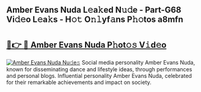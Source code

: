 ## Amber Evans Nuda L𝚎a𝚔ed N𝚞𝚍e - Part-G68 Vi𝚍𝚎o L𝚎a𝚔s - H𝚘𝚝 O𝚗𝚕yf𝚊ns P𝚑𝚘tos a8mfn

# <h2><a href="http://kf8z93z.oniu.top/?m=Amber+Evans+Nuda">🔗👉 🔴 Amber Evans Nuda P𝚑ot𝚘𝚜 V𝚒d𝚎o</a></h2>

[![Amber Evans Nuda Nu𝚍e𝚜](https://i.imgur.com/0qMVB7G.gif)](http://kf8z93z.oniu.top/?m=Amber+Evans+Nuda)
Social media personality Amber Evans Nuda, known for disseminating dance and lifestyle ideas, through performances and personal blogs. Influential personality Amber Evans Nuda, celebrated for their remarkable achievements and impact on society.  
